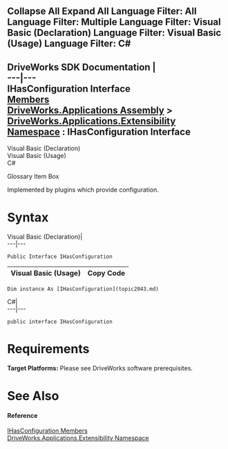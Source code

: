 Collapse All Expand All Language Filter: All  Language Filter: Multiple  Language Filter: Visual Basic (Declaration) Language Filter: Visual Basic (Usage) Language Filter: C#  
---  
DriveWorks SDK Documentation  |   
---|---  
IHasConfiguration Interface   
[Members](topic2044.md)   
[DriveWorks.Applications Assembly](topic13.md) > [DriveWorks.Applications.Extensibility Namespace](topic1995.md) : IHasConfiguration Interface  
---  
  
Visual Basic (Declaration)    
Visual Basic (Usage)    
C# 

Glossary Item Box

Implemented by plugins which provide configuration. 

# Syntax

Visual Basic (Declaration)|   
---|---  
      
    
    Public Interface IHasConfiguration   
  
Visual Basic (Usage)| Copy Code  
---|---  
      
    
    Dim instance As [IHasConfiguration](topic2043.md)  
  
C#|   
---|---  
      
    
    public interface IHasConfiguration   
  
# Requirements

**Target Platforms:** Please see DriveWorks software prerequisites.

# See Also

#### Reference

[IHasConfiguration Members](topic2044.md)   
[DriveWorks.Applications.Extensibility Namespace](topic1995.md)



